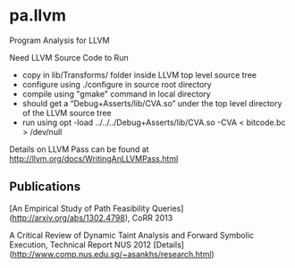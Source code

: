pa.llvm
=======

Program Analysis for LLVM

Need LLVM Source Code to Run
- copy in lib/Transforms/ folder inside LLVM top level source tree
- configure using ./configure in source root directory
- compile using "gmake" command in local directory
- should get a “Debug+Asserts/lib/CVA.so” under the top level directory of the LLVM source tree
- run using opt -load ../../../Debug+Asserts/lib/CVA.so -CVA < bitcode.bc > /dev/null

Details on LLVM Pass can be found at http://llvm.org/docs/WritingAnLLVMPass.html

Publications
------------
[An Empirical Study of Path Feasibility Queries] (http://arxiv.org/abs/1302.4798), CoRR 2013

A Critical Review of Dynamic Taint Analysis and Forward Symbolic Execution, Technical Report NUS 2012 [Details]
(http://www.comp.nus.edu.sg/~asankhs/research.html)

